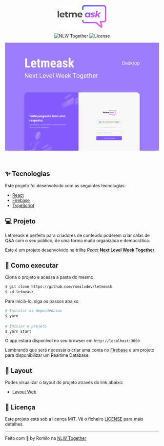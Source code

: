 <p align="center">
  <img alt="Letmeask" src=".github/logo.svg" width="160px">
</p>

<p align="center">
  <img src="https://img.shields.io/static/v1?label=NLW&message=Together&color=8257E5&labelColor=000000" alt="NLW Together" />

  <img  src="https://img.shields.io/static/v1?label=license&message=MIT&color=8257E5&labelColor=000000" alt="License">
</p>

<p align="center">
    <img alt="Preview" src=".github/cover.svg" />
</p>

<br>

## ✨ Tecnologias

Este projeto foi desenvolvido com as seguintes tecnologias:

- [React](https://reactjs.org)
- [Firebase](https://firebase.google.com/)
- [TypeScript](https://www.typescriptlang.org/)

## 💻 Projeto

Letmeask é perfeito para criadores de conteúdo poderem criar salas de Q&A com o seu público, de uma forma muito organizada e democrática.

Este é um projeto desenvolvido na trilha *React* **[Next Level Week Together](https://nextlevelweek.com/)**.

## 🚀 Como executar

Clona o projeto e acessa a pasta do mesmo.

```bash
$ git clone https://github.com/romilodev/letmeask
$ cd letmeask
```

Para iniciá-lo, siga os passos abaixo:
```bash
# Instalar as dependências
$ yarn

# Iniciar o projeto
$ yarn start
```
O app estará disponível no seu browser em `http://localhost:3000`

Lembrando que será necessário criar uma conta no [Firebase](https://firebase.google.com/) e um projeto para disponibilizar um Realtime Database.


## 🔖 Layout

Podes visualizar o layout do projeto através do link abaixo:

- [Layout Web](https://www.figma.com/file/u0BQK8rCf2KgzcukdRRCWh/Letmeask/duplicate)

## 📄 Licença

Este projeto está sob a licença MIT. Vê o ficheiro [LICENSE](LICENSE.md) para mais detalhes.

---
Feito com 🧡 by Romilo na [NLW Together](https://nextlevelweek.com/)
